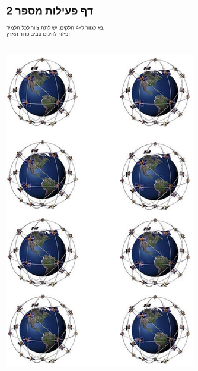 # דף פעילות מספר 2 #

נא לגזור ל-4 חלקים. יש לתת ציור לכל תלמיד.
<br>
פיזור לווינים סביב כדור הארץ:

<br>
<br>

<div id="container" align="center">
  <img src="img07.png" title=""/>
</div>

<br>
<br>
